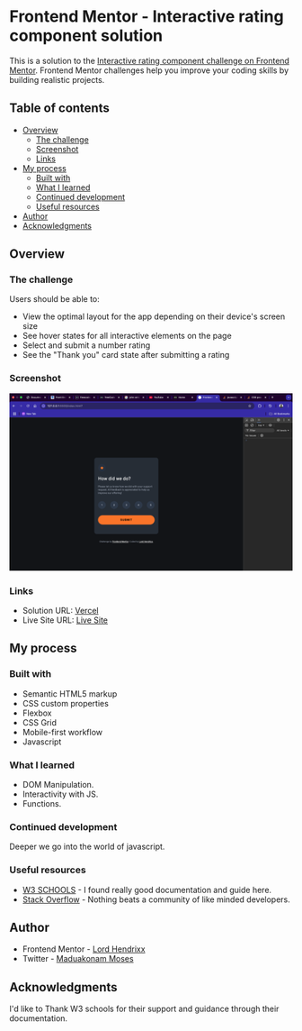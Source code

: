 # Frontend Mentor - Interactive rating component solution

This is a solution to the [Interactive rating component challenge on Frontend Mentor](https://www.frontendmentor.io/challenges/interactive-rating-component-koxpeBUmI). Frontend Mentor challenges help you improve your coding skills by building realistic projects. 

## Table of contents

- [Overview](#overview)
  - [The challenge](#the-challenge)
  - [Screenshot](#screenshot)
  - [Links](#links)
- [My process](#my-process)
  - [Built with](#built-with)
  - [What I learned](#what-i-learned)
  - [Continued development](#continued-development)
  - [Useful resources](#useful-resources)
- [Author](#author)
- [Acknowledgments](#acknowledgments)


## Overview

### The challenge

Users should be able to:

- View the optimal layout for the app depending on their device's screen size
- See hover states for all interactive elements on the page
- Select and submit a number rating
- See the "Thank you" card state after submitting a rating

### Screenshot

![](./screenshot/screenshot.png)

### Links

- Solution URL: [Vercel](https://your-solution-url.com)
- Live Site URL: [Live Site](http://127.0.0.1:5500/index.html?)

## My process

### Built with

- Semantic HTML5 markup
- CSS custom properties
- Flexbox
- CSS Grid
- Mobile-first workflow
- Javascript


### What I learned

- DOM Manipulation.
- Interactivity with JS.
- Functions.

### Continued development

Deeper we go into the world of javascript.

### Useful resources

- [W3 SCHOOLS](https://www.w3schools.com) - I found really good documentation and guide here.
- [Stack Overflow](https://www.stackoverflow.com) - Nothing beats a community of like minded developers.

## Author
- Frontend Mentor - [Lord Hendrixx](https://www.frontendmentor.io/profile/beeAlmighty)
- Twitter - [Maduakonam Moses](https://www.twitter.com/Maduakonam67451)


## Acknowledgments

I'd like to Thank W3 schools for their support and guidance through their documentation.
